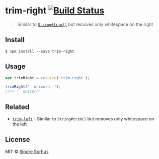 # trim-right [![Build Status](https://travis-ci.org/sindresorhus/trim-right.svg?branch=master)](https://travis-ci.org/sindresorhus/trim-right)

> Similar to [`String#trim()`](https://developer.mozilla.org/en-US/public/Web/JavaScript/Reference/Global_Objects/String/Trim) but removes only whitespace on the right


## Install

```
$ npm install --save trim-right
```


## Usage

```js
var trimRight = require('trim-right');

trimRight('  unicorn  ');
//=> '  unicorn'
```


## Related

- [`trim-left`](https://github.com/sindresorhus/trim-left) - Similar to `String#trim()` but removes only whitespace on the left


## License

MIT © [Sindre Sorhus](http://sindresorhus.com)
